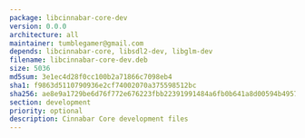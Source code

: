 ```yaml
---
package: libcinnabar-core-dev
version: 0.0.0
architecture: all
maintainer: tumblegamer@gmail.com
depends: libcinnabar-core, libsdl2-dev, libglm-dev
filename: libcinnabar-core-dev.deb
size: 5036
md5sum: 3e1ec4d28f0cc100b2a71866c7098eb4
sha1: f9863d5110790936e2cf74002070a375598512bc
sha256: ae8e9a1729be6d76f772e676223fbb22391991484a6fb0b641a8d00594b49574
section: development
priority: optional
description: Cinnabar Core development files
---
```

